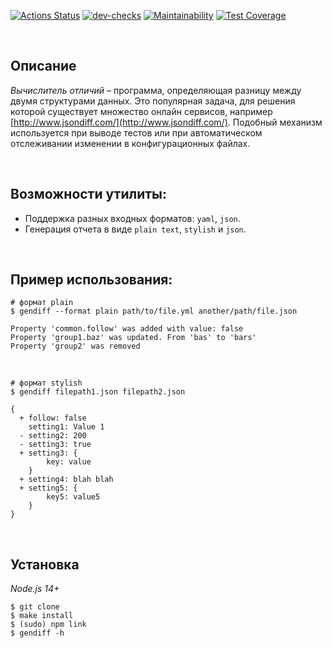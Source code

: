 [![Actions Status](https://github.com/mgrrtt/frontend-project-lvl2/workflows/hexlet-check/badge.svg)](https://github.com/mgrrtt/frontend-project-lvl2/actions)
[![dev-checks](https://github.com/mgrrtt/frontend-project-lvl2/actions/workflows/dev-checks.yml/badge.svg)](https://github.com/mgrrtt/frontend-project-lvl2/actions/workflows/dev-checks.yml)
[![Maintainability](https://api.codeclimate.com/v1/badges/c12fa94b98cc4ba09169/maintainability)](https://codeclimate.com/github/mgrrtt/frontend-project-lvl2/maintainability)
[![Test Coverage](https://api.codeclimate.com/v1/badges/c12fa94b98cc4ba09169/test_coverage)](https://codeclimate.com/github/mgrrtt/frontend-project-lvl2/test_coverage)

&nbsp;
&nbsp;

## Описание

*Вычислитель отличий* – программа, определяющая разницу между двумя структурами данных. Это популярная задача, для решения которой существует множество онлайн сервисов, например [http://www.jsondiff.com/](http://www.jsondiff.com/). Подобный механизм используется при выводе тестов или при автоматическом отслеживании изменении в конфигурационных файлах.

&nbsp;
&nbsp;

## Возможности утилиты:

- Поддержка разных входных форматов: `yaml`, `json`.
- Генерация отчета в виде `plain text`, `stylish` и `json`.

&nbsp;
&nbsp;

## Пример использования:

```
# формат plain
$ gendiff --format plain path/to/file.yml another/path/file.json

Property 'common.follow' was added with value: false
Property 'group1.baz' was updated. From 'bas' to 'bars'
Property 'group2' was removed
```

&nbsp;

```
# формат stylish
$ gendiff filepath1.json filepath2.json

{
  + follow: false
    setting1: Value 1
  - setting2: 200
  - setting3: true
  + setting3: {
        key: value
    }
  + setting4: blah blah
  + setting5: {
        key5: value5
    }
}
```
&nbsp;
&nbsp;

## Установка
*Node.js 14+*

```
$ git clone
$ make install
$ (sudo) npm link
$ gendiff -h
```

